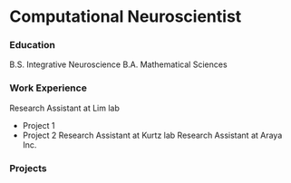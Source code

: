 # Computational Neuroscientist

### Education
B.S. Integrative Neuroscience
B.A. Mathematical Sciences

### Work Experience
Research Assistant at Lim lab
- Project 1
- Project 2
Research Assistant at Kurtz lab
Research Assistant at Araya Inc.

### Projects
